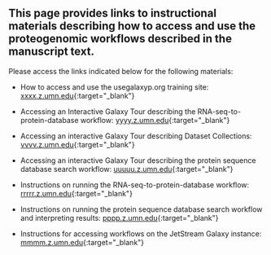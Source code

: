 ## This page provides links to instructional materials describing how to access and use the proteogenomic workflows described in the manuscript text.


Please access the links indicated below for the following materials:


- How to access and use the usegalaxyp.org training site: [xxxx.z.umn.edu](http://xxxx.z.umn.edu){:target="_blank"}

- Accessing an Interactive Galaxy Tour describing the RNA-seq-to-protein-database workflow: [yyyy.z.umn.edu](http://yyyy.z.umn.edu){:target="_blank"}

- Accessing an interactive Galaxy Tour describing Dataset Collections: [vvvv.z.umn.edu](http://vvvv.z.umn.edu){:target="_blank"}

- Accessing an interactive Galaxy Tour describing the protein sequence database search workflow: [uuuuu.z.umn.edu](http://uuuuu.z.umn.edu){:target="_blank"}

- Instructions on running the RNA-seq-to-protein-database workflow: [rrrrr.z.umn.edu](http://rrrrr.z.umn.edu){:target="_blank"}

- Instructions on running the protein sequence database search workflow and interpreting results: [pppp.z.umn.edu](http://pppp.z.umn.edu){:target="_blank"}

- Instructions for accessing workflows on the JetStream Galaxy instance: [mmmm.z.umn.edu](http://mmmm.z.umn.edu){:target="_blank"}

